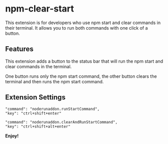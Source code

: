# npm-clear-start

This extension is for developers who use npm start and clear commands in their terminal. It allows you to run both commands with one click of a button.

## Features

This extension adds a button to the status bar that will run the npm start and clear commands in the terminal.

One button runs only the npm start command, the other button clears the terminal and then runs the npm start command.

## Extension Settings

    "command": "noderunaddon.runStartCommand",
    "key": "ctrl+shift+enter"

    "command": "noderunaddon.clearAndRunStartCommand",
    "key": "ctrl+shift+alt+enter"

**Enjoy!**
